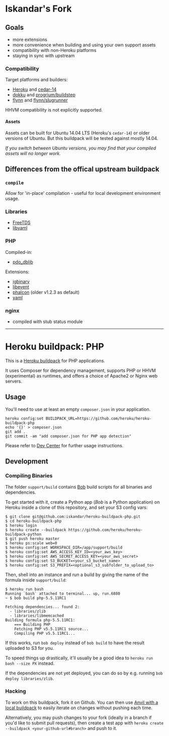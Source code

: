 # Iskandar's Fork

## Goals

* more extensions
* more convenience when building and using your own support assets
* compatibility with non-Heroku platforms
* staying in sync with upstream

### Compatibility

Target platforms and builders:

* [Heroku](https://heroku.com) and [cedar-14](https://devcenter.heroku.com/articles/cedar)
* [dokku](https://github.com/progrium/dokku) and [progrium/buildstep](https://github.com/progrium/buildstep)
* [flynn](https://flynn.io/) and [flynn/slugrunner](https://github.com/flynn/flynn/tree/master/slugrunner)

HHVM compatibility is not explicitly supported.

#### Assets

Assets can be built for Ubuntu 14.04 LTS (Heroku's `cedar-14`) or older versions of Ubuntu. But this buildpack
will be tested against mostly 14.04.

*If you switch between Ubuntu versions, you may find that your compiled assets will no longer work.*

## Differences from the offical upstream buildpack

### `compile`

Allow for 'in-place' compilation - useful for local development environment usage.

### Libraries

* [FreeTDS](http://www.freetds.org/)
* [libyaml](http://pyyaml.org/wiki/LibYAML)

### PHP

Compiled-in:

* [pdo_dblib](http://uk1.php.net/manual/en/ref.pdo-dblib.php)

Extensions:

* [igbinary](https://github.com/igbinary/igbinary)
* [libevent](http://php.net/libevent)
* [phalcon](phalconphp.com) (older v1.2.3 as default)
* [yaml](http://php.net/manual/en/book.yaml.php)

### nginx

* compiled with stub status module

----------------------------

# Heroku buildpack: PHP

This is a [Heroku buildpack](http://devcenter.heroku.com/articles/buildpacks) for PHP applications.

It uses Composer for dependency management, supports PHP or HHVM (experimental) as runtimes, and offers a choice of Apache2 or Nginx web servers.

## Usage

You'll need to use at least an empty `composer.json` in your application.

    heroku config:set BUILDPACK_URL=https://github.com/heroku/heroku-buildpack-php
    echo '{}' > composer.json
    git add .
    git commit -am "add composer.json for PHP app detection"


Please refer to [Dev Center](https://devcenter.heroku.com/categories/php) for further usage instructions.

## Development

### Compiling Binaries

The folder `support/build` contains [Bob](http://github.com/kennethreitz/bob-builder) build scripts for all binaries and dependencies.

To get started with it, create a Python app (*Bob* is a Python application) on Heroku inside a clone of this repository, and set your S3 config vars:

```term
$ git clone git@github.com:iskandar/heroku-buildpack-php.git
$ cd heroku-buildpack-php
$ heroku login
$ heroku create --buildpack https://github.com/heroku/heroku-buildpack-python
$ git push heroku master
$ heroku ps:scale web=0
$ heroku config:set WORKSPACE_DIR=/app/support/build
$ heroku config:set AWS_ACCESS_KEY_ID=<your_aws_key>
$ heroku config:set AWS_SECRET_ACCESS_KEY=<your_aws_secret>
$ heroku config:set S3_BUCKET=<your_s3_bucket_name>
$ heroku config:set S3_PREFIX=<optional_s3_subfolder_to_upload_to>
```

Then, shell into an instance and run a build by giving the name of the formula inside `support/build`:

```term
$ heroku run bash
Running `bash` attached to terminal... up, run.6880
~ $ bob build php-5.5.11RC1

Fetching dependencies... found 2:
  - libraries/zlib
  - libraries/libmemcached
Building formula php-5.5.11RC1:
    === Building PHP
    Fetching PHP v5.5.11RC1 source...
    Compiling PHP v5.5.11RC1...
```

If this works, run `bob deploy` instead of `bob build` to have the result uploaded to S3 for you.

To speed things up drastically, it'll usually be a good idea to `heroku run bash --size PX` instead.

If the dependencies are not yet deployed, you can do so by e.g. running `bob deploy libraries/zlib`.

### Hacking

To work on this buildpack, fork it on Github. You can then use [Anvil with a local buildpack](https://github.com/ddollar/anvil-cli#iterate-on-buildpacks-without-pushing-to-github) to easily iterate on changes without pushing each time.

Alternatively, you may push changes to your fork (ideally in a branch if you'd like to submit pull requests), then create a test app with `heroku create --buildpack <your-github-url#branch>` and push to it.
